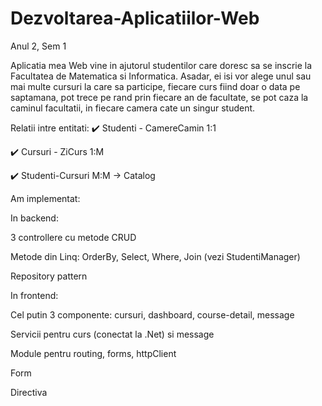 # Dezvoltarea-Aplicatiilor-Web
Anul 2, Sem 1


  Aplicatia mea Web vine in ajutorul studentilor care doresc sa se inscrie la Facultatea de Matematica si Informatica. Asadar, ei isi vor alege unul sau mai multe cursuri la care sa participe, fiecare curs fiind doar o data pe saptamana, pot trece pe rand prin fiecare an de facultate, se pot caza la caminul facultatii, in fiecare camera cate un singur student.


  Relatii intre entitati:
:heavy_check_mark: Studenti - CamereCamin 1:1

:heavy_check_mark: Cursuri - ZiCurs  1:M

:heavy_check_mark: Studenti-Cursuri M:M -> Catalog
 
 
 
  Am implementat:
  
In backend:

  3 controllere cu metode CRUD
  
  Metode din Linq: OrderBy, Select, Where, Join (vezi StudentiManager)
  
  Repository pattern
  
  
 In frontend:
 
  Cel putin 3 componente: cursuri, dashboard, course-detail, message
  
  Servicii pentru curs (conectat la .Net) si message
  
  Module pentru routing, forms, httpClient
  
  Form
  
  Directiva 

